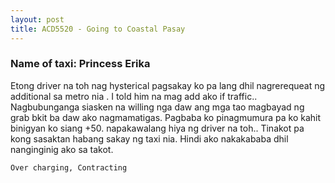 ```yaml
---
layout: post
title: ACD5520 - Going to Coastal Pasay
---
```


### Name of taxi: Princess Erika

Etong driver na toh nag hysterical pagsakay ko pa lang dhil nagrerequeat ng additional sa metro nia . I told him na mag add ako if traffic.. Nagbubunganga siasken na willing nga daw ang mga tao magbayad ng grab bkit ba daw ako nagmamatigas. Pagbaba ko pinagmumura pa ko kahit binigyan ko siang +50. napakawalang hiya ng driver na toh.. Tinakot pa kong sasaktan habang sakay ng taxi nia. Hindi ako nakakababa dhil nanginginig ako sa takot. 

```Over charging, Contracting```
